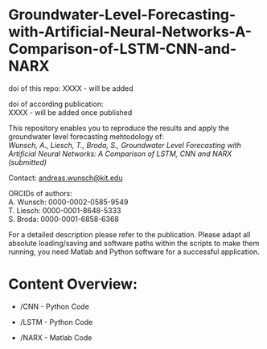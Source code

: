 # Groundwater-Level-Forecasting-with-Artificial-Neural-Networks-A-Comparison-of-LSTM-CNN-and-NARX
doi of this repo:  XXXX - will be added  

doi of according publication:    
XXXX - will be added once published

This repository enables you to reproduce the results and apply the groundwater level forecasting mehtodology of:     
*Wunsch, A., Liesch, T., Broda, S., Groundwater Level Forecasting with Artificial Neural Networks: A Comparison of LSTM, CNN and NARX (submitted)*

Contact: andreas.wunsch@kit.edu    

ORCIDs of authors:  
A. Wunsch:  0000-0002-0585-9549   
T. Liesch:  0000-0001-8648-5333    
S. Broda:  0000-0001-6858-6368   

For a detailed description please refer to the publication.
Please adapt all absolute loading/saving and software paths within the scripts to make them running, you need Matlab and Python software for  a successful application.

# Content Overview:
* /CNN - Python Code




* /LSTM - Python Code




* /NARX - Matlab Code